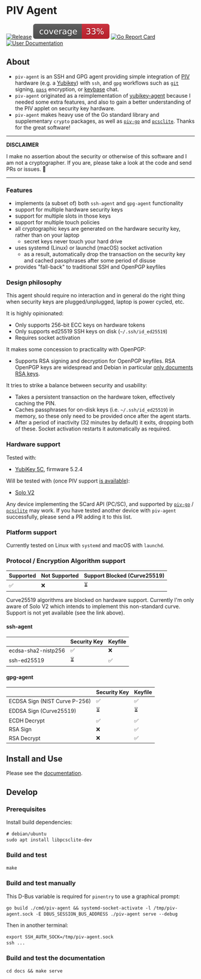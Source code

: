 # PIV Agent

[![Release](https://github.com/smlx/piv-agent/actions/workflows/release.yaml/badge.svg)](https://github.com/smlx/piv-agent/actions/workflows/release.yaml)
[![coverage](https://raw.githubusercontent.com/smlx/piv-agent/badges/.badges/main/coverage.svg)](https://github.com/smlx/piv-agent/actions/workflows/coverage.yaml)
[![Go Report Card](https://goreportcard.com/badge/github.com/smlx/piv-agent)](https://goreportcard.com/report/github.com/smlx/piv-agent)
[![User Documentation](https://github.com/smlx/piv-agent/actions/workflows/user-documentation.yaml/badge.svg)](https://smlx.github.io/piv-agent/)

## About

* `piv-agent` is an SSH and GPG agent providing simple integration of [PIV](https://csrc.nist.gov/projects/piv/piv-standards-and-supporting-documentation) hardware (e.g. a [Yubikey](https://developers.yubico.com/yubico-piv-tool/YubiKey_PIV_introduction.html)) with `ssh`, and `gpg` workflows such as [`git`](https://git-scm.com/) signing, [`pass`](https://www.passwordstore.org/) encryption, or [keybase](https://keybase.io/) chat.
* `piv-agent` originated as a reimplementation of [yubikey-agent](https://github.com/FiloSottile/yubikey-agent) because I needed some extra features, and also to gain a better understanding of the PIV applet on security key hardware.
* `piv-agent` makes heavy use of the Go standard library and supplementary `crypto` packages, as well as [`piv-go`](https://github.com/go-piv/piv-go/) and [`pcsclite`](https://pcsclite.apdu.fr/). Thanks for the great software!

---
**DISCLAIMER**

I make no assertion about the security or otherwise of this software and I am not a cryptographer.
If you are, please take a look at the code and send PRs or issues. :green_heart:

---

### Features

* implements (a subset of) both `ssh-agent` and `gpg-agent` functionality
* support for multiple hardware security keys
* support for multiple slots in those keys
* support for multiple touch policies
* all cryptographic keys are generated on the hardware security key, rather than on your laptop
  * secret keys never touch your hard drive
* uses systemd (Linux) or launchd (macOS) socket activation
  * as a result, automatically drop the transaction on the security key and cached passphrases after some period of disuse
* provides "fall-back" to traditional SSH and OpenPGP keyfiles

### Design philosophy

This agent should require no interaction and in general do the right thing when security keys are plugged/unplugged, laptop is power cycled, etc.

It is highly opinionated:

* Only supports 256-bit ECC keys on hardware tokens
* Only supports ed25519 SSH keys on disk (`~/.ssh/id_ed25519`)
* Requires socket activation

It makes some concession to practicality with OpenPGP:

* Supports RSA signing and decryption for OpenPGP keyfiles.
  RSA OpenPGP keys are widespread and Debian in particular [only documents RSA keys](https://wiki.debian.org/Keysigning).

It tries to strike a balance between security and usability:

* Takes a persistent transaction on the hardware token, effectively caching the PIN.
* Caches passphrases for on-disk keys (i.e. `~/.ssh/id_ed25519`) in memory, so these only need to be provided once after the agent starts.
* After a period of inactivity (32 minutes by default) it exits, dropping both of these.
  Socket activation restarts it automatically as required.

### Hardware support

Tested with:

* [YubiKey 5C](https://www.yubico.com/au/product/yubikey-5c/), firmware 5.2.4

Will be tested with (once PIV support [is available](https://github.com/solokeys/solo2/discussions/88)):

* [Solo V2](https://www.kickstarter.com/projects/conorpatrick/solo-v2-safety-net-against-phishing/)

Any device implementing the SCard API (PC/SC), and supported by [`piv-go`](https://github.com/go-piv/piv-go/) / [`pcsclite`](https://pcsclite.apdu.fr/) may work.
If you have tested another device with `piv-agent` successfully, please send a PR adding it to this list.

### Platform support

Currently tested on Linux with `systemd` and macOS with `launchd`.

### Protocol / Encryption Algorithm support

| Supported | Not Supported | Support Blocked (Curve25519) |
| ---       | ---           | ---                          |
| ✅        | ❌            | ⏳                           |

Curve25519 algorithms are blocked on hardware support.
Currently I'm only aware of Solo V2 which intends to implement this non-standard curve.
Support is not yet available (see the link above).

#### ssh-agent

|                     | Security Key | Keyfile |
| ---                 | ---          | ---     |
| ecdsa-sha2-nistp256 | ✅           | ❌      |
| ssh-ed25519         | ⏳           | ✅      |


#### gpg-agent

|                               | Security Key | Keyfile |
| ---                           | ---          | ---     |
| ECDSA Sign (NIST Curve P-256) | ✅           | ✅      |
| EDDSA Sign (Curve25519)       | ⏳           | ⏳      |
| ECDH Decrypt                  | ✅           | ✅      |
| RSA Sign                      | ❌           | ✅      |
| RSA Decrypt                   | ❌           | ✅      |

## Install and Use

Please see the [documentation](https://smlx.github.io/piv-agent/).

## Develop

### Prerequisites

Install build dependencies:

```
# debian/ubuntu
sudo apt install libpcsclite-dev
```

### Build and test

```
make
```

### Build and test manually

This D-Bus variable is required for `pinentry` to use a graphical prompt:

```
go build ./cmd/piv-agent && systemd-socket-activate -l /tmp/piv-agent.sock -E DBUS_SESSION_BUS_ADDRESS ./piv-agent serve --debug
```

Then in another terminal:

```
export SSH_AUTH_SOCK=/tmp/piv-agent.sock
ssh ...
```

### Build and test the documentation

```
cd docs && make serve
```
